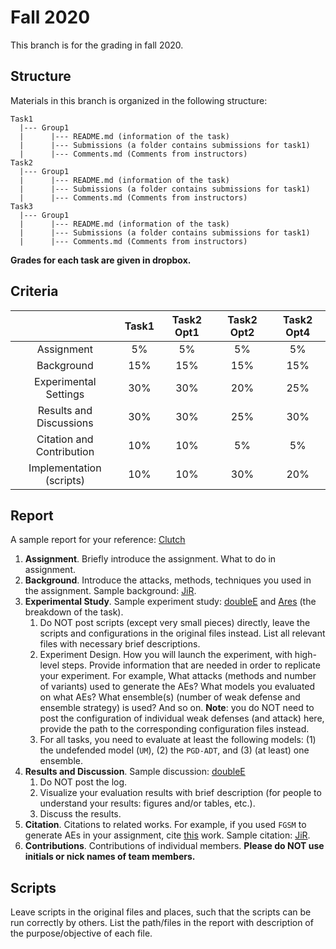 # Fall 2020
This branch is for the grading in fall 2020.

## Structure
Materials in this branch is organized in the following structure:
```
Task1
  |--- Group1
  |      |--- README.md (information of the task)
  |      |--- Submissions (a folder contains submissions for task1)
  |      |--- Comments.md (Comments from instructors)
Task2
  |--- Group1
  |      |--- README.md (information of the task)
  |      |--- Submissions (a folder contains submissions for task1)
  |      |--- Comments.md (Comments from instructors)
Task3
  |--- Group1
  |      |--- README.md (information of the task)
  |      |--- Submissions (a folder contains submissions for task1)
  |      |--- Comments.md (Comments from instructors)
```

**Grades for each task are given in dropbox.**

## Criteria
|   |   Task1   |   Task2 Opt1  | Task2 Opt2    |   Task2 Opt4  |
|:--:|:--:|:--:|:--:|:--:|
|Assignment|  5%  |   5%  |   5%  |   5%  |
|Background|  15%   |   15% |   15% |   15% |
|Experimental Settings| 30% |   30% |   20% |   25% |
|Results and Discussions|   30% |   30% |   25% |   30% |
|Citation and Contribution| 10% |   10% |   5%  |   5%  |
|Implementation (scripts)|  10% |   10% |   30% |   20% |

## Report
A sample report for your reference: [Clutch](https://github.com/Dojones98/project-athena/blob/master/task1/report_task1.ipynb)

1. **Assignment**. Briefly introduce the assignment. What to do in assignment.
2. **Background**. Introduce the attacks, methods, techniques you used in the assignment. Sample background: [JiR](https://github.com/Jacob-L-Vincent/project-athena/blob/master/reports/Report%281%29.ipynb).
3. **Experimental Study**. Sample experiment study: [doubleE](https://github.com/andrewwunderlich/project-athena/blob/master/Task%201/Task1Report.pdf) and [Ares](https://github.com/cjshearer/project-athena/blob/master/Task2/Report.ipynb) (the breakdown of the task).
    1. Do NOT post scripts (except very small pieces) directly, leave the scripts and configurations in the original files instead. List all relevant files with necessary brief descriptions.  
    2. Experiment Design. How you will launch the experiment, with high-level steps. Provide information that are needed in order to replicate your experiment. For example, What attacks (methods and number of variants) used to generate the AEs? What models you evaluated on what AEs? What ensemble(s) (number of weak defense and ensemble strategy) is used? And so on. **Note**: you do NOT need to post the configuration of individual weak defenses (and attack) here, provide the path to the corresponding configuration files instead.
    3. For all tasks, you need to evaluate at least the following models: (1) the undefended model (``UM``), (2) the ``PGD-ADT``, and (3) (at least) one ensemble.  
4. **Results and Discussion**. Sample discussion: [doubleE](https://github.com/andrewwunderlich/project-athena/blob/master/Task%201/Task1Report.pdf)
    1. Do NOT post the log.
    2. Visualize your evaluation results with brief description (for people to understand your results: figures and/or tables, etc.).
    3. Discuss the results. 
5. **Citation**. Citations to related works. For example, if you used ``FGSM`` to generate AEs in your assignment, cite [this](https://arxiv.org/abs/1412.6572) work. Sample citation: [JiR](https://github.com/Jacob-L-Vincent/project-athena/blob/master/reports/Report%281%29.ipynb). 
6. **Contributions**. Contributions of individual members. **Please do NOT use initials or nick names of team members.**

## Scripts
Leave scripts in the original files and places, such that the scripts can be run correctly by others. List the path/files in the report with description of the purpose/objective of each file.
